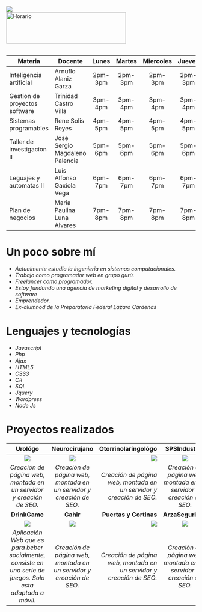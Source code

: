 <img src="https://raw.githubusercontent.com/hebertdev1/hebertdev1/master/javascript.gif"/>
<br/>
<a href="https://cooltext.com"><img src="https://images.cooltext.com/5466333.png" width="318" height="84" alt="Horario" /></a>
<br/>
<a href="http://cooltext.com" target="_top"><img src="https://cooltext.com/images/ct_pixel.gif" width="80" height="15" border="0"/></a>
<br/>

| Materia                          | Docente                        |  Lunes  |  Martes | Miercoles |  Jueves | Viernes |
|----------------------------------|--------------------------------|:-------:|:-------:|:---------:|:-------:|:-------:|
| Inteligencia artificial          | Arnuflo Alaniz Garza           | 2pm-3pm | 2pm-3pm |  2pm-3pm  | 2pm-3pm | ******* |
| Gestion de proyectos software    | Trinidad Castro Villa          | 3pm-4pm | 3pm-4pm |  3pm-4pm  | 3pm-4pm | 2pm-4pm |
| Sistemas programables            | Rene Solis Reyes               | 4pm-5pm | 4pm-5pm |  4pm-5pm  | 4pm-5pm | ******* |
| Taller de investigacion II       | Jose Sergio Magdaleno Palencia | 5pm-6pm | 5pm-6pm |  5pm-6pm  | 5pm-6pm | ******* |
| Leguajes y automatas II          | Luis Alfonso Gaxiola Vega      | 6pm-7pm | 6pm-7pm |  6pm-7pm  | 6pm-7pm | ******* |
| Plan de negocios                 | Maria Paulina Luna Alvares     | 7pm-8pm | 7pm-8pm |  7pm-8pm  | 7pm-8pm | 7pm-8pm |

# Un poco sobre mí
- *Actualmente estudio la ingenieria en sistemas computacionales.*
- *Trabajo como programador web en grupo gurú.*
- *Freelancer como programador.*
- *Estoy fundando una agencia de marketing digital y desarrollo de software*
- *Emprendedor.*
- *Ex-alumnod de la Preparatoria Federal Lázaro Cárdenas*

# Lenguajes y tecnologías
- *Javascript*
- *Php*
- *Ajax*
- *HTML5*
- *CSS3*
- *C#*
- *SQL*
- *Jquery*
- *Wordpress*
- *Node Js*

# Proyectos realizados
| **Urológo**                                                                                                                                                                                                                                                                                                                                                                                                                                                                                        | **Neurocirujano**                                                                                                                                                                                                                                                                                                                                                                                                        | **Otorrinolaringológo**                                                                                                                                                                                                                                                                                                                                                                                              | **SPSIndustrial**                                                                                                                                                                                                                                                                                                                                                                                                 |
|:----------------------------------------------------------------------------------------------------------------------------------------------------------------------------------------------------------------------------------------------------------------------------------------------------------------------------------------------------------------------------------------------------------------------------------------------------------------------------------------------:|:--------------------------------------------------------------------------------------------------------------------------------------------------------------------------------------------------------------------------------------------------------------------------------------------------------------------------------------------------------------------------------------------------------------------:|-----------------------------------------------------------------------------------------------------------------------------------------------------------------------------------------------------------------------------------------------------------------------------------------------------------------------------------------------------------------------------------------------------------------:|:-------------------------------------------------------------------------------------------------------------------------------------------------------------------------------------------------------------------------------------------------------------------------------------------------------------------------------------------------------------------------------------------------------------:|
| <a target="_blank" href="https://www.urologiatijuana.com/"><img src="https://scontent.ftij1-1.fna.fbcdn.net/v/t1.0-0/s261x260/120078797_1205756986463222_5638066357587583164_n.jpg?_nc_cat=101&_nc_sid=dbeb18&_nc_eui2=AeGduLEiZQkYYBfg79IT7VBoMU0SG-52VukxTRIb7nZW6ZahwCo-AqQM4qCcpNBcLAurJbyLlDwJ4gJqXdExycZ8&_nc_ohc=RVF8FUpTCg0AX8mJoA8&_nc_oc=AQnzbqSbOgNs6-oWDJW_tB_XZ2fOs8rGJNveJze8yWgFUhHvT50OpQmOcD5YBPzo7xc&_nc_ht=scontent.ftij1-1.fna&tp=7&oh=a834abb575c5a18f85415e0e7a0d1eb8&oe=5F92F39D"/></a> | <a href="https://neurocirujanotijuana.com/"><img src="https://scontent.ftij1-1.fna.fbcdn.net/v/t1.0-0/s261x260/120225186_1205756873129900_4785767264936333409_n.jpg?_nc_cat=100&_nc_sid=dbeb18&_nc_eui2=AeGgWWuZC6fLQN6ZeOFrvfPzyuv8olZTy-TK6_yiVlPL5CPABkoGxOvDz75Qn-9oONimqleajJ2s3nf6bN38zgd4&_nc_ohc=NxPz1Pu9NV8AX_sT3g2&_nc_ht=scontent.ftij1-1.fna&tp=7&oh=e3e0171c403658c3c550243a02f1db31&oe=5F94A8AB"/></a> | <a target="_blank" href="https://otorrinotecate.com/"><img src="https://scontent.ftij1-1.fna.fbcdn.net/v/t1.0-0/s261x260/119971343_1205758963129691_4688771550181167219_n.jpg?_nc_cat=109&_nc_sid=dbeb18&_nc_eui2=AeGez12UMNiuHh2i8LXixzPww-JOlskCr-_D4k6WyQKv76AsjcPfDWmk1XU6nqM-Fc6feD1jPMB34fSRz8ER0Fdg&_nc_ohc=FRoxJIpHmHcAX_w0OFa&_nc_ht=scontent.ftij1-1.fna&tp=7&oh=07834c108d1ad9be2af25415cd6b1007&oe=5F95C37A"/></a>   | <a target="_blank" href="https://spsindustrial.com.mx/"><img src="https://scontent.ftij1-1.fna.fbcdn.net/v/t1.0-9/120112467_1205766589795595_8835628436251343669_n.jpg?_nc_cat=111&_nc_sid=dbeb18&_nc_eui2=AeEtEWeYOmbqW53NaB43xFjPqfrEG6M1l8Wp-sQbozWXxSreed2h3OAGABWMzfaQRdCJpH2VtYeaemTGOHM0Oya-&_nc_ohc=BynhtQZ-XfQAX8P8BQr&_nc_ht=scontent.ftij1-1.fna&oh=515dd596999221e9e825d1ca2522a0ba&oe=5F951783"/></a>            |
| *Creación de página web, montada en un servidor y creación de SEO.*                                                                                                                                                                                                                                                                                                                                                                                                                              | *Creación de página web, montada en un servidor y creación de SEO.*                                                                                                                                                                                                                                                                                                                                                    | *Creación de página web, montada en un servidor y creación de SEO.*                                                                                                                                                                                                                                                                                                                                                | *Creación de página web, montada en un servidor y creación de SEO.*                                                                                                                                                                                                                                                                                                                                             |
| **DrinkGame**                                                                                                                                                                                                                                                                                                                                                                                                                                                                                      | **Gahir**                                                                                                                                                                                                                                                                                                                                                                                                                | **Puertas y Cortinas**                                                                                                                                                                                                                                                                                                                                                                                               | **ArzaSeguridad**                                                                                                                                                                                                                                                                                                                                                                                                 |
| <a target="_blank" href="http://porta-blanco.000webhostapp.com/"><img src="https://scontent.ftij1-1.fna.fbcdn.net/v/t1.0-0/s261x260/120042557_1205762123129375_2769755168903074668_n.jpg?_nc_cat=110&_nc_sid=dbeb18&_nc_eui2=AeGm39Jt2oLUdSNrWmP-VJKZaGjE3PWMNZhoaMTc9Yw1mFmpg414Gsl1lKBiQSIRT7RbrD15-PiF_ltJnWG0i1B0&_nc_ohc=mxyvjK7uYGAAX-DFjHU&_nc_ht=scontent.ftij1-1.fna&tp=7&oh=05ecb6c0fa7ebef7f2fb5c80a5636d4b&oe=5F93327D"/></a>                                                                      | <a target="_blank" href="http://webdesigntijuana.com/gahir"><img src="https://scontent.ftij1-1.fna.fbcdn.net/v/t1.0-0/s261x260/120042457_1205762053129382_8826139892305264630_n.jpg?_nc_cat=107&_nc_sid=dbeb18&_nc_eui2=AeHjYq1e03lr3QBZYDN1_W8R9NryBC6J1fH02vIELonV8Twpr4qPDSIR81r9jpO6RifOFku9kBY1Plj1F2Ia78V4&_nc_ohc=RSksq9HDlc0AX-pqWNM&_nc_ht=scontent.ftij1-1.fna&tp=7&oh=dc6dd49452fbb27f742851793e97c68a&oe=5F92D320"/></a> | <a target="_blank" href="https://puertasycortinas.com/"><img src="https://scontent.ftij1-1.fna.fbcdn.net/v/t1.0-0/s261x260/120043024_1205761883129399_5532847262332685170_n.jpg?_nc_cat=106&_nc_sid=dbeb18&_nc_eui2=AeHTuTy2xKURDrz0Vp-jy1D2fFOCPtpm5OR8U4I-2mbk5GczRhJd8iZ2odDJxIw8vcVa2Kv30uwTIM5DMfz97k8c&_nc_ohc=ywNUnx2rEwgAX-sMTgf&_nc_ht=scontent.ftij1-1.fna&tp=7&oh=c91f4f119c86bba762aef5b18646f5a1&oe=5F92B298"/></a> | <a target="_blank" href="https://arzaseguridad.com/"><img src="https://scontent.ftij1-1.fna.fbcdn.net/v/t1.0-0/s261x260/119967386_1205761999796054_3520854888254124422_n.jpg?_nc_cat=106&_nc_sid=dbeb18&_nc_eui2=AeF0Lz4kZKYCV8LAsBkd0qCFCZP7N4AsIvkJk_s3gCwi-bvHFSy5vvMOXYBqcTWl3IZ_OHX2jXhlJQ9JK5RMatR0&_nc_ohc=NwuYGkiHBm0AX-j6oUw&_nc_ht=scontent.ftij1-1.fna&tp=7&oh=c4e2a3acacaf64a6f4b5240c213ba002&oe=5F9480AE"/></a> |
| *Aplicación Web que es para beber socialmente, consiste en una serie de juegos. Solo esta adaptada a móvil.*                                                                                                                                                                                                                                                                                                                                                                                     | *Creación de página web, montada en un servidor y creación de SEO.*                                                                                                                                                                                                                                                                                                                                                    | *Creación de página web, montada en un servidor y creación de SEO.*                                                                                                                                                                                                                                                                                                                                                | *Creación de página web, montada en un servidor y creación de SEO.*                                                                                                                                                                                                                                                                                                                                             |
